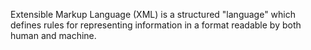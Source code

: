 Extensible Markup Language (XML) is a structured "language" which
defines rules for representing information in a format readable by both
human and machine.